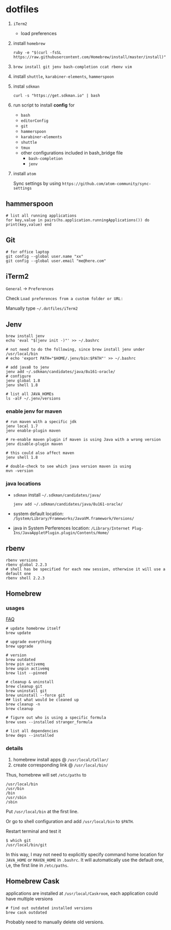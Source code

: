 
dotfiles
========

1. `iTerm2`
   * load preferences

2. install `homebrew`

   `ruby -e "$(curl -fsSL https://raw.githubusercontent.com/Homebrew/install/master/install)"`

3. `brew install git jenv bash-completion ccat rbenv vim`

4. install `shuttle`, `karabiner-elements`, `hammerspoon`

5. instal `sdkman`

   `curl -s "https://get.sdkman.io" | bash`

5. run script to install **config** for

   * `bash`
   * `editorConfig`
   * `git`
   * `hammerspoon`
   * `karabiner-elements`
   * `shuttle`
   * `tmux`
   * other configurations included in bash_bridge file
     * `bash-completion`
     * `jenv`

6. install `atom`

   Sync settings by using `https://github.com/atom-community/sync-settings`

## hammerspoon

```
# list all running applications
for key,value in pairs(hs.application.runningApplications()) do print(key,value) end
```

## Git
	# for office laptop
	git config --global user.name "xx"
	git config --global user.email "me@here.com"

## iTerm2

`General` -> `Preferences`

Check `Load preferences from a custom folder or URL:`

Manually type `~/.dotfiles/iTerm2`

## Jenv
```
brew install jenv
echo 'eval "$(jenv init -)"' >> ~/.bashrc

# not need to do the following, since brew install jenv under /usr/local/bin
# echo 'export PATH="$HOME/.jenv/bin:$PATH"' >> ~/.bashrc
```
```
# add java8 to jenv
jenv add ~/.sdkman/candidates/java/8u161-oracle/
# configure
jenv global 1.8
jenv shell 1.8

# list all JAVA_HOMEs
ls -alF ~/.jenv/versions
```

### enable jenv for maven
```
# run maven with a specific jdk
jenv local 1.7
jenv enable-plugin maven

# re-enable maven plugin if maven is using Java with a wrong version
jenv disable-plugin maven

# this could also affect maven
jenv shell 1.8

# double-check to see which java version maven is using
mvn -version
```

### java locations

* `sdkman` install `~/.sdkman/candidates/java/`

  `jenv add ~/.sdkman/candidates/java/8u161-oracle/`

* system default location: `/System/Library/Frameworks/JavaVM.framework/Versions/`

* java in System Perferences location: `/Library/Internet Plug-Ins/JavaAppletPlugin.plugin/Contents/Home/`



## rbenv

```
rbenv versions
rbenv global 2.2.3
# shell has be specified for each new session, otherwise it will use a default one
rbenv shell 2.2.3
```

## Homebrew

### usages
[FAQ](http://docs.brew.sh/FAQ.html)

```
# update homebrew itself
brew update

# upgrade everything
brew upgrade

# version
brew outdated
brew pin activemq
brew unpin activemq
brew list --pinned

# cleanup & uninstall
brew cleanup git
brew uninstall git
brew uninstall --force git
## list what would be cleaned up
brew cleanup -n
brew cleanup

# figure out who is using a specific formula
brew uses --installed stranger_formula

# list all dependencies
brew deps --installed
```

### details

1. homebrew install apps @ `/usr/local/Cellar/`
2. create corresponding link @ `/usr/local/bin/`

Thus, homebrew will  set `/etc/paths` to

	/usr/local/bin
	/usr/bin
	/bin
	/usr/sbin
	/sbin

Put `/usr/local/bin` at the first line.

Or go to shell configuration and add `/usr/local/bin` to `$PATH`.

Restart terminal and test it

	$ which git
	/usr/local/bin/git

In this way, I may not need to explicitly specify command home location for `JAVA_HOME` or `MAVEN_HOME` in `.bashrc`. It will automatically use the default one, i,e, the first line in `/etc/paths`.

## Homebrew Cask

applications are installed at `/usr/local/Caskroom`, each application could have multiple versions

```
# find out outdated installed versions
brew cask outdated
```

Probably need to manually delete old versions.
